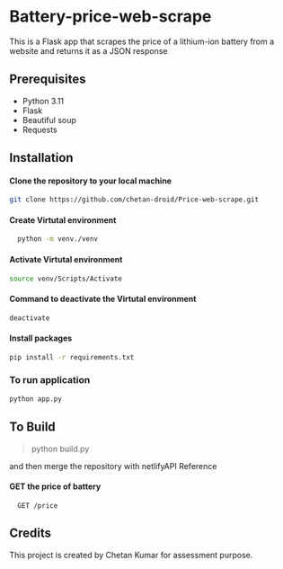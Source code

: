
# Battery-price-web-scrape

This is a Flask app that scrapes the price of a lithium-ion battery from a website and returns it as a JSON response

## Prerequisites

- Python 3.11
- Flask
- Beautiful soup
- Requests

## Installation

#### Clone the repository to your local machine

```bash
git clone https://github.com/chetan-droid/Price-web-scrape.git
```

#### Create Virtutal environment

```bash
  python -m venv./venv
```

#### Activate Virtutal environment

```bash
source venv/Scripts/Activate
```

#### Command to deactivate the Virtutal environment

```bash
deactivate
```

#### Install packages

```bash
pip install -r requirements.txt
```

### To run application

```bash
python app.py
```

## To Build

> python build.py

and then merge the repository with netlifyAPI Reference

#### GET the price of battery

```http
  GET /price
```

## Credits

This project is created by Chetan Kumar for assessment purpose.
